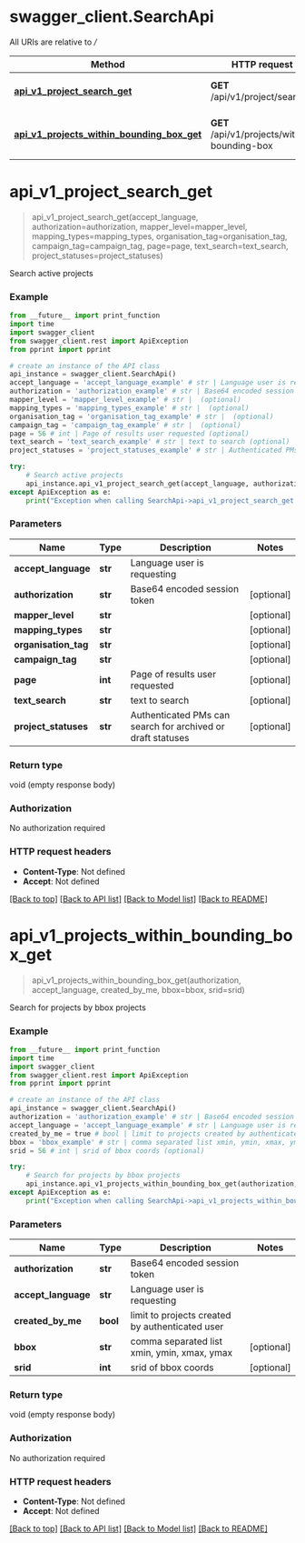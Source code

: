 # swagger_client.SearchApi

All URIs are relative to */*

Method | HTTP request | Description
------------- | ------------- | -------------
[**api_v1_project_search_get**](SearchApi.md#api_v1_project_search_get) | **GET** /api/v1/project/search | Search active projects
[**api_v1_projects_within_bounding_box_get**](SearchApi.md#api_v1_projects_within_bounding_box_get) | **GET** /api/v1/projects/within-bounding-box | Search for projects by bbox projects

# **api_v1_project_search_get**
> api_v1_project_search_get(accept_language, authorization=authorization, mapper_level=mapper_level, mapping_types=mapping_types, organisation_tag=organisation_tag, campaign_tag=campaign_tag, page=page, text_search=text_search, project_statuses=project_statuses)

Search active projects

### Example
```python
from __future__ import print_function
import time
import swagger_client
from swagger_client.rest import ApiException
from pprint import pprint

# create an instance of the API class
api_instance = swagger_client.SearchApi()
accept_language = 'accept_language_example' # str | Language user is requesting
authorization = 'authorization_example' # str | Base64 encoded session token (optional)
mapper_level = 'mapper_level_example' # str |  (optional)
mapping_types = 'mapping_types_example' # str |  (optional)
organisation_tag = 'organisation_tag_example' # str |  (optional)
campaign_tag = 'campaign_tag_example' # str |  (optional)
page = 56 # int | Page of results user requested (optional)
text_search = 'text_search_example' # str | text to search (optional)
project_statuses = 'project_statuses_example' # str | Authenticated PMs can search for archived or draft statuses (optional)

try:
    # Search active projects
    api_instance.api_v1_project_search_get(accept_language, authorization=authorization, mapper_level=mapper_level, mapping_types=mapping_types, organisation_tag=organisation_tag, campaign_tag=campaign_tag, page=page, text_search=text_search, project_statuses=project_statuses)
except ApiException as e:
    print("Exception when calling SearchApi->api_v1_project_search_get: %s\n" % e)
```

### Parameters

Name | Type | Description  | Notes
------------- | ------------- | ------------- | -------------
 **accept_language** | **str**| Language user is requesting | 
 **authorization** | **str**| Base64 encoded session token | [optional] 
 **mapper_level** | **str**|  | [optional] 
 **mapping_types** | **str**|  | [optional] 
 **organisation_tag** | **str**|  | [optional] 
 **campaign_tag** | **str**|  | [optional] 
 **page** | **int**| Page of results user requested | [optional] 
 **text_search** | **str**| text to search | [optional] 
 **project_statuses** | **str**| Authenticated PMs can search for archived or draft statuses | [optional] 

### Return type

void (empty response body)

### Authorization

No authorization required

### HTTP request headers

 - **Content-Type**: Not defined
 - **Accept**: Not defined

[[Back to top]](#) [[Back to API list]](../README.md#documentation-for-api-endpoints) [[Back to Model list]](../README.md#documentation-for-models) [[Back to README]](../README.md)

# **api_v1_projects_within_bounding_box_get**
> api_v1_projects_within_bounding_box_get(authorization, accept_language, created_by_me, bbox=bbox, srid=srid)

Search for projects by bbox projects

### Example
```python
from __future__ import print_function
import time
import swagger_client
from swagger_client.rest import ApiException
from pprint import pprint

# create an instance of the API class
api_instance = swagger_client.SearchApi()
authorization = 'authorization_example' # str | Base64 encoded session token
accept_language = 'accept_language_example' # str | Language user is requesting
created_by_me = true # bool | limit to projects created by authenticated user
bbox = 'bbox_example' # str | comma separated list xmin, ymin, xmax, ymax (optional)
srid = 56 # int | srid of bbox coords (optional)

try:
    # Search for projects by bbox projects
    api_instance.api_v1_projects_within_bounding_box_get(authorization, accept_language, created_by_me, bbox=bbox, srid=srid)
except ApiException as e:
    print("Exception when calling SearchApi->api_v1_projects_within_bounding_box_get: %s\n" % e)
```

### Parameters

Name | Type | Description  | Notes
------------- | ------------- | ------------- | -------------
 **authorization** | **str**| Base64 encoded session token | 
 **accept_language** | **str**| Language user is requesting | 
 **created_by_me** | **bool**| limit to projects created by authenticated user | 
 **bbox** | **str**| comma separated list xmin, ymin, xmax, ymax | [optional] 
 **srid** | **int**| srid of bbox coords | [optional] 

### Return type

void (empty response body)

### Authorization

No authorization required

### HTTP request headers

 - **Content-Type**: Not defined
 - **Accept**: Not defined

[[Back to top]](#) [[Back to API list]](../README.md#documentation-for-api-endpoints) [[Back to Model list]](../README.md#documentation-for-models) [[Back to README]](../README.md)

